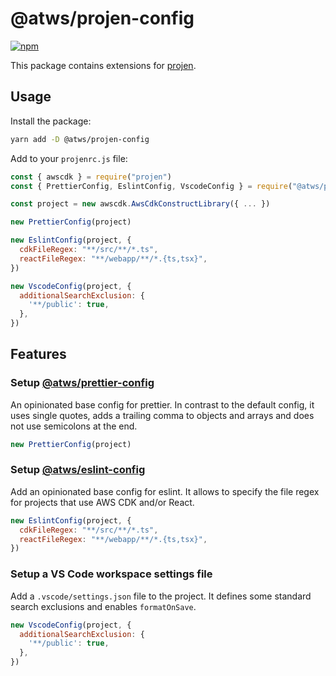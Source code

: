 # @atws/projen-config

[![npm](https://img.shields.io/npm/v/@atws/projen-config?style=flat-square)](https://www.npmjs.com/package/@atws/projen-config)

This package contains extensions for [projen](https://projen.io/).

## Usage

Install the package:

```bash
yarn add -D @atws/projen-config
```

Add to your `projenrc.js` file:

```js
const { awscdk } = require("projen")
const { PrettierConfig, EslintConfig, VscodeConfig } = require("@atws/projen-config")

const project = new awscdk.AwsCdkConstructLibrary({ ... })

new PrettierConfig(project)

new EslintConfig(project, {
  cdkFileRegex: "**/src/**/*.ts",
  reactFileRegex: "**/webapp/**/*.{ts,tsx}",
})

new VscodeConfig(project, {
  additionalSearchExclusion: {
    '**/public': true,
  },
})
```

## Features

### Setup [@atws/prettier-config](https://github.com/Austrian-Web-Services/config/tree/main/packages/prettier-config)

An opinionated base config for prettier. In contrast to the default config, it uses single quotes, adds a trailing comma to objects and arrays and does not use semicolons at the end.

```js
new PrettierConfig(project)
```

### Setup [@atws/eslint-config](https://github.com/Austrian-Web-Services/config/tree/main/packages/eslint-config)

Add an opinionated base config for eslint. It allows to specify the file regex for projects that use AWS CDK and/or React.

```js
new EslintConfig(project, {
  cdkFileRegex: "**/src/**/*.ts",
  reactFileRegex: "**/webapp/**/*.{ts,tsx}",
})
```

### Setup a VS Code workspace settings file

Add a `.vscode/settings.json` file to the project. It defines some standard search exclusions and enables `formatOnSave`.

```js
new VscodeConfig(project, {
  additionalSearchExclusion: {
    '**/public': true,
  },
})
```

